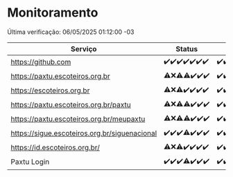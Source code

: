 # Monitoramento

Última verificação: 06/05/2025 01:12:00 -03

|Serviço|Status|Últimas 24h|
|---|---|---|
|https://github.com|<span title="2025-04-29: OK=23">✔️</span><span title="2025-04-30: OK=23">✔️</span><span title="2025-05-01: OK=23">✔️</span><span title="2025-05-02: OK=23">✔️</span><span title="2025-05-03: OK=23">✔️</span><span title="2025-05-04: OK=23">✔️</span><span title="2025-05-05: OK=3">✔️</span>|<span title="05/05/2025 01:13:00 -03 : 200">✔️</span><span title="05/05/2025 02:10:00 -03 : 200">✔️</span><span title="05/05/2025 03:14:00 -03 : 200">✔️</span><span title="05/05/2025 04:10:00 -03 : 200">✔️</span><span title="05/05/2025 05:14:00 -03 : 200">✔️</span><span title="05/05/2025 06:10:00 -03 : 200">✔️</span><span title="05/05/2025 07:10:00 -03 : 200">✔️</span><span title="05/05/2025 08:08:00 -03 : 200">✔️</span><span title="05/05/2025 09:17:00 -03 : 200">✔️</span><span title="05/05/2025 10:21:00 -03 : 200">✔️</span><span title="05/05/2025 11:09:00 -03 : 200">✔️</span><span title="05/05/2025 12:09:00 -03 : 200">✔️</span><span title="05/05/2025 13:12:00 -03 : 200">✔️</span><span title="05/05/2025 14:08:00 -03 : 200">✔️</span><span title="05/05/2025 15:10:00 -03 : 200">✔️</span><span title="05/05/2025 16:06:00 -03 : 200">✔️</span><span title="05/05/2025 17:10:00 -03 : 200">✔️</span><span title="05/05/2025 18:08:00 -03 : 200">✔️</span><span title="05/05/2025 19:08:00 -03 : 200">✔️</span><span title="05/05/2025 20:09:00 -03 : 200">✔️</span><span title="05/05/2025 21:46:00 -03 : 200">✔️</span><span title="05/05/2025 23:25:00 -03 : 200">✔️</span><span title="06/05/2025 00:32:00 -03 : 200">✔️</span><span title="06/05/2025 01:12:00 -03 : 200">✔️</span>|
|https://paxtu.escoteiros.org.br|<span title="2025-04-29: OK=21, Falhas=2">⚠️</span><span title="2025-04-30: Falhas=23">❌</span><span title="2025-05-01: OK=11, Falhas=12">⚠️</span><span title="2025-05-02: OK=22, Falhas=1">⚠️</span><span title="2025-05-03: OK=23">✔️</span><span title="2025-05-04: OK=23">✔️</span><span title="2025-05-05: OK=3">✔️</span>|<span title="05/05/2025 01:13:00 -03 : 200">✔️</span><span title="05/05/2025 02:10:00 -03 : 200">✔️</span><span title="05/05/2025 03:14:00 -03 : 200">✔️</span><span title="05/05/2025 04:10:00 -03 : 200">✔️</span><span title="05/05/2025 05:14:00 -03 : 200">✔️</span><span title="05/05/2025 06:10:00 -03 : 200">✔️</span><span title="05/05/2025 07:10:00 -03 : 200">✔️</span><span title="05/05/2025 08:08:00 -03 : 200">✔️</span><span title="05/05/2025 09:17:00 -03 : 200">✔️</span><span title="05/05/2025 10:21:00 -03 : 200">✔️</span><span title="05/05/2025 11:09:00 -03 : 200">✔️</span><span title="05/05/2025 12:09:00 -03 : 200">✔️</span><span title="05/05/2025 13:12:00 -03 : 200">✔️</span><span title="05/05/2025 14:08:00 -03 : 0">❌</span><span title="05/05/2025 15:10:00 -03 : 200">✔️</span><span title="05/05/2025 16:06:00 -03 : 200">✔️</span><span title="05/05/2025 17:10:00 -03 : 200">✔️</span><span title="05/05/2025 18:08:00 -03 : 200">✔️</span><span title="05/05/2025 19:08:00 -03 : 200">✔️</span><span title="05/05/2025 20:09:00 -03 : 200">✔️</span><span title="05/05/2025 21:46:00 -03 : 200">✔️</span><span title="05/05/2025 23:25:00 -03 : 200">✔️</span><span title="06/05/2025 00:32:00 -03 : 200">✔️</span><span title="06/05/2025 01:12:00 -03 : 200">✔️</span>|
|https://escoteiros.org.br|<span title="2025-04-29: OK=22, Falhas=1">⚠️</span><span title="2025-04-30: Falhas=23">❌</span><span title="2025-05-01: OK=10, Falhas=13">⚠️</span><span title="2025-05-02: OK=23">✔️</span><span title="2025-05-03: OK=23">✔️</span><span title="2025-05-04: OK=23">✔️</span><span title="2025-05-05: OK=3">✔️</span>|<span title="05/05/2025 01:13:00 -03 : 200">✔️</span><span title="05/05/2025 02:10:00 -03 : 200">✔️</span><span title="05/05/2025 03:14:00 -03 : 200">✔️</span><span title="05/05/2025 04:10:00 -03 : 200">✔️</span><span title="05/05/2025 05:14:00 -03 : 200">✔️</span><span title="05/05/2025 06:10:00 -03 : 200">✔️</span><span title="05/05/2025 07:10:00 -03 : 200">✔️</span><span title="05/05/2025 08:08:00 -03 : 200">✔️</span><span title="05/05/2025 09:17:00 -03 : 200">✔️</span><span title="05/05/2025 10:21:00 -03 : 200">✔️</span><span title="05/05/2025 11:09:00 -03 : 200">✔️</span><span title="05/05/2025 12:09:00 -03 : 200">✔️</span><span title="05/05/2025 13:12:00 -03 : 200">✔️</span><span title="05/05/2025 14:08:00 -03 : 200">✔️</span><span title="05/05/2025 15:10:00 -03 : 200">✔️</span><span title="05/05/2025 16:06:00 -03 : 200">✔️</span><span title="05/05/2025 17:10:00 -03 : 200">✔️</span><span title="05/05/2025 18:08:00 -03 : 200">✔️</span><span title="05/05/2025 19:08:00 -03 : 200">✔️</span><span title="05/05/2025 20:09:00 -03 : 200">✔️</span><span title="05/05/2025 21:46:00 -03 : 200">✔️</span><span title="05/05/2025 23:25:00 -03 : 200">✔️</span><span title="06/05/2025 00:32:00 -03 : 200">✔️</span><span title="06/05/2025 01:12:00 -03 : 200">✔️</span>|
|https://paxtu.escoteiros.org.br/paxtu|<span title="2025-04-29: OK=22, Falhas=1">⚠️</span><span title="2025-04-30: Falhas=23">❌</span><span title="2025-05-01: OK=12, Falhas=11">⚠️</span><span title="2025-05-02: OK=22, Falhas=1">⚠️</span><span title="2025-05-03: OK=23">✔️</span><span title="2025-05-04: OK=23">✔️</span><span title="2025-05-05: OK=3">✔️</span>|<span title="05/05/2025 01:13:00 -03 : 200">✔️</span><span title="05/05/2025 02:10:00 -03 : 200">✔️</span><span title="05/05/2025 03:14:00 -03 : 200">✔️</span><span title="05/05/2025 04:10:00 -03 : 200">✔️</span><span title="05/05/2025 05:14:00 -03 : 200">✔️</span><span title="05/05/2025 06:10:00 -03 : 200">✔️</span><span title="05/05/2025 07:10:00 -03 : 200">✔️</span><span title="05/05/2025 08:08:00 -03 : 200">✔️</span><span title="05/05/2025 09:17:00 -03 : 200">✔️</span><span title="05/05/2025 10:21:00 -03 : 200">✔️</span><span title="05/05/2025 11:09:00 -03 : 200">✔️</span><span title="05/05/2025 12:09:00 -03 : 200">✔️</span><span title="05/05/2025 13:12:00 -03 : 200">✔️</span><span title="05/05/2025 14:08:00 -03 : 0">❌</span><span title="05/05/2025 15:10:00 -03 : 200">✔️</span><span title="05/05/2025 16:06:00 -03 : 200">✔️</span><span title="05/05/2025 17:10:00 -03 : 200">✔️</span><span title="05/05/2025 18:08:00 -03 : 200">✔️</span><span title="05/05/2025 19:09:00 -03 : 200">✔️</span><span title="05/05/2025 20:09:00 -03 : 200">✔️</span><span title="05/05/2025 21:46:00 -03 : 200">✔️</span><span title="05/05/2025 23:25:00 -03 : 200">✔️</span><span title="06/05/2025 00:32:00 -03 : 200">✔️</span><span title="06/05/2025 01:12:00 -03 : 200">✔️</span>|
|https://paxtu.escoteiros.org.br/meupaxtu|<span title="2025-04-29: OK=22, Falhas=1">⚠️</span><span title="2025-04-30: Falhas=23">❌</span><span title="2025-05-01: OK=9, Falhas=14">⚠️</span><span title="2025-05-02: OK=22, Falhas=1">⚠️</span><span title="2025-05-03: OK=23">✔️</span><span title="2025-05-04: OK=23">✔️</span><span title="2025-05-05: OK=3">✔️</span>|<span title="05/05/2025 01:13:00 -03 : 200">✔️</span><span title="05/05/2025 02:10:00 -03 : 200">✔️</span><span title="05/05/2025 03:14:00 -03 : 200">✔️</span><span title="05/05/2025 04:10:00 -03 : 200">✔️</span><span title="05/05/2025 05:14:00 -03 : 200">✔️</span><span title="05/05/2025 06:10:00 -03 : 200">✔️</span><span title="05/05/2025 07:10:00 -03 : 200">✔️</span><span title="05/05/2025 08:08:00 -03 : 200">✔️</span><span title="05/05/2025 09:17:00 -03 : 200">✔️</span><span title="05/05/2025 10:21:00 -03 : 200">✔️</span><span title="05/05/2025 11:09:00 -03 : 200">✔️</span><span title="05/05/2025 12:09:00 -03 : 200">✔️</span><span title="05/05/2025 13:12:00 -03 : 200">✔️</span><span title="05/05/2025 14:08:00 -03 : 0">❌</span><span title="05/05/2025 15:10:00 -03 : 200">✔️</span><span title="05/05/2025 16:06:00 -03 : 200">✔️</span><span title="05/05/2025 17:10:00 -03 : 200">✔️</span><span title="05/05/2025 18:08:00 -03 : 200">✔️</span><span title="05/05/2025 19:09:00 -03 : 200">✔️</span><span title="05/05/2025 20:09:00 -03 : 200">✔️</span><span title="05/05/2025 21:46:00 -03 : 200">✔️</span><span title="05/05/2025 23:25:00 -03 : 200">✔️</span><span title="06/05/2025 00:32:00 -03 : 200">✔️</span><span title="06/05/2025 01:12:00 -03 : 200">✔️</span>|
|https://sigue.escoteiros.org.br/siguenacional|<span title="2025-04-29: OK=23">✔️</span><span title="2025-04-30: OK=23">✔️</span><span title="2025-05-01: OK=23">✔️</span><span title="2025-05-02: OK=22, Falhas=1">⚠️</span><span title="2025-05-03: OK=23">✔️</span><span title="2025-05-04: OK=23">✔️</span><span title="2025-05-05: OK=3">✔️</span>|<span title="05/05/2025 01:13:00 -03 : 200">✔️</span><span title="05/05/2025 02:10:00 -03 : 200">✔️</span><span title="05/05/2025 03:14:00 -03 : 200">✔️</span><span title="05/05/2025 04:10:00 -03 : 200">✔️</span><span title="05/05/2025 05:14:00 -03 : 200">✔️</span><span title="05/05/2025 06:10:00 -03 : 200">✔️</span><span title="05/05/2025 07:10:00 -03 : 200">✔️</span><span title="05/05/2025 08:08:00 -03 : 200">✔️</span><span title="05/05/2025 09:17:00 -03 : 200">✔️</span><span title="05/05/2025 10:21:00 -03 : 200">✔️</span><span title="05/05/2025 11:09:00 -03 : 200">✔️</span><span title="05/05/2025 12:09:00 -03 : 200">✔️</span><span title="05/05/2025 13:12:00 -03 : 200">✔️</span><span title="05/05/2025 14:08:00 -03 : 0">❌</span><span title="05/05/2025 15:10:00 -03 : 200">✔️</span><span title="05/05/2025 16:06:00 -03 : 200">✔️</span><span title="05/05/2025 17:10:00 -03 : 200">✔️</span><span title="05/05/2025 18:08:00 -03 : 200">✔️</span><span title="05/05/2025 19:09:00 -03 : 200">✔️</span><span title="05/05/2025 20:09:00 -03 : 200">✔️</span><span title="05/05/2025 21:46:00 -03 : 200">✔️</span><span title="05/05/2025 23:25:00 -03 : 200">✔️</span><span title="06/05/2025 00:32:00 -03 : 200">✔️</span><span title="06/05/2025 01:12:00 -03 : 200">✔️</span>|
|https://id.escoteiros.org.br/|<span title="2025-04-29: OK=22, Falhas=1">⚠️</span><span title="2025-04-30: Falhas=23">❌</span><span title="2025-05-01: OK=10, Falhas=13">⚠️</span><span title="2025-05-02: OK=23">✔️</span><span title="2025-05-03: OK=23">✔️</span><span title="2025-05-04: OK=23">✔️</span><span title="2025-05-05: OK=3">✔️</span>|<span title="05/05/2025 01:13:00 -03 : 200">✔️</span><span title="05/05/2025 02:10:00 -03 : 200">✔️</span><span title="05/05/2025 03:14:00 -03 : 200">✔️</span><span title="05/05/2025 04:10:00 -03 : 200">✔️</span><span title="05/05/2025 05:14:00 -03 : 200">✔️</span><span title="05/05/2025 06:10:00 -03 : 200">✔️</span><span title="05/05/2025 07:10:00 -03 : 200">✔️</span><span title="05/05/2025 08:08:00 -03 : 200">✔️</span><span title="05/05/2025 09:17:00 -03 : 200">✔️</span><span title="05/05/2025 10:21:00 -03 : 200">✔️</span><span title="05/05/2025 11:09:00 -03 : 200">✔️</span><span title="05/05/2025 12:09:00 -03 : 200">✔️</span><span title="05/05/2025 13:12:00 -03 : 200">✔️</span><span title="05/05/2025 14:08:00 -03 : 200">✔️</span><span title="05/05/2025 15:10:00 -03 : 200">✔️</span><span title="05/05/2025 16:06:00 -03 : 200">✔️</span><span title="05/05/2025 17:10:00 -03 : 200">✔️</span><span title="05/05/2025 18:08:00 -03 : 200">✔️</span><span title="05/05/2025 19:09:00 -03 : 200">✔️</span><span title="05/05/2025 20:09:00 -03 : 200">✔️</span><span title="05/05/2025 21:46:00 -03 : 200">✔️</span><span title="05/05/2025 23:25:00 -03 : 200">✔️</span><span title="06/05/2025 00:32:00 -03 : 200">✔️</span><span title="06/05/2025 01:12:00 -03 : 200">✔️</span>|
|Paxtu Login|<span title="2025-04-29: OK=23">✔️</span><span title="2025-04-30: OK=23">✔️</span><span title="2025-05-01: OK=23">✔️</span><span title="2025-05-02: OK=22, Falhas=1">⚠️</span><span title="2025-05-03: OK=23">✔️</span><span title="2025-05-04: OK=23">✔️</span><span title="2025-05-05: OK=3">✔️</span>|<span title="05/05/2025 01:13:00 -03 : 200">✔️</span><span title="05/05/2025 02:10:00 -03 : 200">✔️</span><span title="05/05/2025 03:14:00 -03 : 200">✔️</span><span title="05/05/2025 04:10:00 -03 : 200">✔️</span><span title="05/05/2025 05:14:00 -03 : 200">✔️</span><span title="05/05/2025 06:10:00 -03 : 200">✔️</span><span title="05/05/2025 07:10:00 -03 : 200">✔️</span><span title="05/05/2025 08:08:00 -03 : 200">✔️</span><span title="05/05/2025 09:17:00 -03 : 200">✔️</span><span title="05/05/2025 10:21:00 -03 : 200">✔️</span><span title="05/05/2025 11:09:00 -03 : 200">✔️</span><span title="05/05/2025 12:09:00 -03 : 200">✔️</span><span title="05/05/2025 13:12:00 -03 : 200">✔️</span><span title="05/05/2025 14:08:00 -03 : 504">❌</span><span title="05/05/2025 15:10:00 -03 : 200">✔️</span><span title="05/05/2025 16:06:00 -03 : 200">✔️</span><span title="05/05/2025 17:10:00 -03 : 200">✔️</span><span title="05/05/2025 18:08:00 -03 : 200">✔️</span><span title="05/05/2025 19:09:00 -03 : 200">✔️</span><span title="05/05/2025 20:09:00 -03 : 200">✔️</span><span title="05/05/2025 21:46:00 -03 : 200">✔️</span><span title="05/05/2025 23:25:00 -03 : 200">✔️</span><span title="06/05/2025 00:32:00 -03 : 200">✔️</span><span title="06/05/2025 01:12:00 -03 : 200">✔️</span>|
